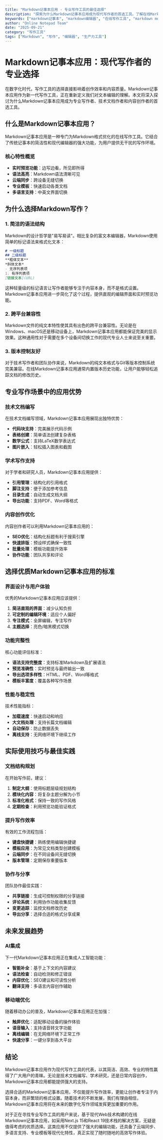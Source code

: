```yaml
---
title: "Markdown记事本应用 - 专业写作工具的最佳选择"
description: "探索为什么Markdown记事本应用成为现代写作者的首选工具。了解在线Markdown编辑器如何提升写作效率，支持实时预览、云同步和专业模板功能。"
keywords: ["markdown记事本", "markdown编辑器", "在线写作工具", "markdown memo notebook app", "写作应用", "记事本软件", "文档编辑器", "markdown预览"]
author: "Online Notepad Team"
date: "2025-09-21"
category: "写作工具"
tags: ["Markdown", "写作", "编辑器", "生产力工具"]
---
```


# Markdown记事本应用：现代写作者的专业选择

在数字化时代，写作工具的选择直接影响着创作效率和内容质量。Markdown记事本应用作为新一代写作工具，正在重新定义我们对文本编辑的理解。本文将深入探讨为什么Markdown记事本应用成为专业写作者、技术文档作者和内容创作者的首选工具。

## 什么是Markdown记事本应用？

Markdown记事本应用是一种专门为Markdown格式优化的在线写作工具。它结合了传统记事本的简洁性和现代编辑器的强大功能，为用户提供无干扰的写作环境。

### 核心特性概览

- **实时预览功能**：边写边看，所见即所得
- **语法高亮**：Markdown语法清晰可见
- **云端同步**：跨设备无缝切换
- **专业模板**：快速启动各类文档
- **多语言支持**：中英文界面切换

## 为什么选择Markdown写作？

### 1. 简洁的语法结构

Markdown的设计哲学是"易写易读"。相比复杂的富文本编辑器，Markdown使用简单的标记语法来格式化文本：

```markdown
# 一级标题
## 二级标题
**粗体文本**
*斜体文本*
- 无序列表项
1. 有序列表项
[链接文本](URL)
```

这种轻量级的标记语言让写作者能够专注于内容本身，而不是格式设置。Markdown记事本应用进一步简化了这个过程，提供直观的编辑界面和实时预览功能。

### 2. 跨平台兼容性

Markdown文件的纯文本特性使其具有出色的跨平台兼容性。无论是在Windows、macOS还是移动设备上，Markdown记事本应用都能保证完美的显示效果。这种通用性对于需要在多个设备间切换工作的现代专业人士来说至关重要。

### 3. 版本控制友好

对于技术写作者和团队协作来说，Markdown的纯文本格式与Git等版本控制系统完美兼容。在线Markdown记事本应用通常内置版本历史功能，让用户能够轻松追踪文档的修改历史。

## 专业写作场景中的应用优势

### 技术文档编写

在技术文档编写领域，Markdown记事本应用展现出独特优势：

- **代码块支持**：完美展示代码示例
- **表格创建**：简单语法创建复杂表格
- **数学公式**：支持LaTeX数学表达式
- **图片嵌入**：轻松插入图表和截图

### 学术写作支持

对于学者和研究人员，Markdown记事本应用提供：

- **引用管理**：结构化的引用格式
- **脚注支持**：便于添加参考信息
- **目录生成**：自动生成文档大纲
- **导出功能**：支持PDF、Word等格式

### 内容创作优化

内容创作者可以利用Markdown记事本应用的：

- **SEO优化**：结构化标题有利于搜索引擎
- **快速排版**：预设样式确保一致性
- **批量处理**：模板功能提升效率
- **协作功能**：团队共享和评论

## 选择优质Markdown记事本应用的标准

### 界面设计与用户体验

优秀的Markdown记事本应用应该提供：

1. **简洁直观的界面**：减少认知负担
2. **可定制的编辑环境**：适应个人偏好
3. **专注模式**：全屏编辑，专注写作
4. **主题选择**：亮色/暗黑模式切换

### 功能完整性

核心功能评估标准：

- **语法支持完整度**：支持标准Markdown及扩展语法
- **预览准确性**：实时预览与最终输出一致
- **导出选项多样性**：HTML、PDF、Word等格式
- **模板丰富度**：覆盖各种写作场景

### 性能与稳定性

技术性能指标：

- **加载速度**：快速启动和响应
- **大文档处理**：支持长篇文档编辑
- **自动保存**：防止数据丢失
- **离线支持**：无网络环境下继续工作

## 实际使用技巧与最佳实践

### 文档结构规划

在开始写作前，建议：

1. **制定大纲**：使用标题层级规划结构
2. **模块化内容**：将复杂主题分解为小节
3. **标准化格式**：保持一致的写作风格
4. **定期检查**：利用预览功能验证格式

### 提升写作效率

有效的工作流程包括：

- **键盘快捷键**：熟练使用编辑快捷键
- **模板应用**：为常见文档类型创建模板
- **云端同步**：在不同设备间无缝切换
- **版本管理**：定期保存重要版本

### 协作与分享

团队协作最佳实践：

- **共享链接**：生成可控制权限的分享链接
- **评论系统**：利用协作功能收集反馈
- **变更追踪**：监控文档修改历史
- **导出分享**：选择合适的格式分享成果

## 未来发展趋势

### AI集成

下一代Markdown记事本应用正在集成人工智能功能：

- **智能补全**：基于上下文的内容建议
- **语法检查**：自动检测和修正错误
- **内容优化**：SEO建议和可读性分析
- **翻译支持**：多语言内容创作辅助

### 移动端优化

随着移动办公的普及，Markdown记事本应用正在加强：

- **触屏优化**：适配移动设备的操作体验
- **语音输入**：支持语音转文字功能
- **离线编辑**：在无网络环境下正常工作
- **快速分享**：一键分享到各大平台

## 结论

Markdown记事本应用作为现代写作工具的代表，以其简洁、高效、专业的特性赢得了广大用户的青睐。无论是技术文档编写、学术研究，还是日常内容创作，Markdown记事本应用都能提供强大的支持。

选择合适的Markdown记事本应用，不仅能提升写作效率，更能让创作者专注于内容本身，而非繁琐的格式设置。随着技术的不断发展，我们有理由相信，Markdown记事本应用将在未来的数字化写作领域发挥更加重要的作用。

对于正在寻找专业写作工具的用户来说，基于现代Web技术构建的在线Markdown记事本应用，如采用Next.js 15和React 19技术栈的解决方案，无疑是值得考虑的优质选择。这类应用不仅提供了强大的编辑功能，还具备了云端同步、多语言支持、专业模板等现代化特性，真正实现了随时随地的高效写作体验。